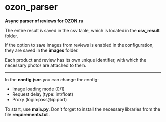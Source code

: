 # ozon_parser
__Async parser of reviews for OZON.ru__

The entire result is saved in the csv table, which is located in the __csv_result__ folder.

If the option to save images from reviews is enabled in the configuration, they are saved in the __images__ folder.

Each product and review has its own unique identifier, with which the necessary photos are attached to them.

--------------------------------------

In the __config.json__ you can change the config:

+ Image loading mode (0/1)
+ Request delay (type: int/float)
+ Proxy (login:pass@ip:port)

To start, use __main.py__. 
Don't forget to install the necessary libraries from the file __requirements.txt__ .
